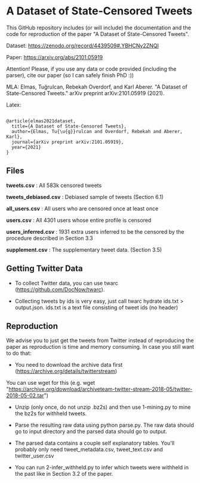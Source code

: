 # A Dataset of State-Censored Tweets
This GitHub repository includes (or will include) the documentation and the code for reproduction of the paper "A Dataset of State-Censored Tweets".

Dataset: https://zenodo.org/record/4439509#.YBHCNy2ZNQI

Paper: https://arxiv.org/abs/2101.05919


Attention! Please, if you use any data or code provided (including the parser), cite our paper (so I can safely finish PhD :))

MLA: Elmas, Tuğrulcan, Rebekah Overdorf, and Karl Aberer. "A Dataset of State-Censored Tweets." arXiv preprint arXiv:2101.05919 (2021).

Latex:
```

@article{elmas2021dataset,
  title={A Dataset of State-Censored Tweets},
  author={Elmas, Tu{\u{g}}rulcan and Overdorf, Rebekah and Aberer, Karl},
  journal={arXiv preprint arXiv:2101.05919},
  year={2021}
}
```

## Files
**tweets.csv** : All 583k censored tweets

**tweets_debiased.csv** : Debiased sample of tweets (Section 6.1)

**all_users.csv** : All users who are censored once at least once

**users.csv** : All 4301 users whose entire profile is censored

**users_inferred.csv** : 1931 extra users inferred to be the censored by the procedure described in Section 3.3 

**supplement.csv** : The supplementary tweet data. (Section 3.5)

## Getting Twitter Data

- To collect Twitter data, you can use twarc (https://github.com/DocNow/twarc). 

- Collecting tweets by ids is very easy, just call twarc hydrate ids.txt > output.json. ids.txt is a text file consisting of tweet ids (no header) 

## Reproduction

We advise you to just get the tweets from Twitter instead of reproducing the paper as reproduction is time and memory consuming. In case you still want to do that:

- You need to download the archive data first (https://archive.org/details/twitterstream)

You can use wget for this (e.g. wget "https://archive.org/download/archiveteam-twitter-stream-2018-05/twitter-2018-05-02.tar")

- Unzip (only once, do not unzip .bz2s) and then use 1-mining.py to mine the bz2s for withheld tweets.

- Parse the resulting raw data using python parse.py. The raw data should go to input directory and the parsed data should go to output.

- The parsed data contains a couple self explanatory tables. You'll probably only need tweet_metadata.csv, tweet_text.csv and twitter_user.csv

- You can run 2-infer_withheld.py to infer which tweets were withheld in the past like in Section 3.2 of the paper.


